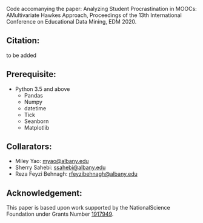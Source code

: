 Code accomanying the paper: Analyzing Student Procrastination in MOOCs: AMultivariate Hawkes Approach, Proceedings of the 13th International Conference on Educational Data Mining, EDM 2020.
## Citation:
to be added

## Prerequisite:
* Python 3.5 and above
  * Pandas
  * Numpy
  * datetime
  * Tick 
  * Seanborn
  * Matplotlib
## Collarators:
* Miley Yao: myao@albany.edu
* Sherry Sahebi: ssahebi@albany.edu
* Reza Feyzi Behnagh: rfeyzibehnagh@albany.edu
## Acknowledgement: 
This paper is based upon work supported by the NationalScience Foundation under Grants Number [1917949](https://www.nsf.gov/awardsearch/showAward?AWD_ID=1917949).
